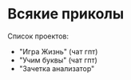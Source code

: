 # Всякие приколы
Список проектов:
- "Игра Жизнь" (чат гпт)
- "Учим буквы" (чат гпт)
- "Зачетка анализатор"
